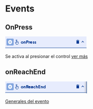 # Events

## OnPress

![](../../../.gitbook/assets/image%20%28185%29.png)

Se activa al presionar el control [ver más](https://docs.apphive.io/global-functions/events/onpress)

## onReachEnd

![](../../../.gitbook/assets/image%20%28271%29.png)

[Generales del evento](https://docs.apphive.io/global-functions/events/generales-de-los-eventos)

